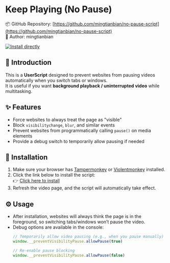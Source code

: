 # Keep Playing (No Pause)

📦 GitHub Repository: [https://github.com/mingtianbian/no-pause-script](https://github.com/mingtianbian/no-pause-script)  
👤 Author: mingtianbian  

[![Install directly](https://img.shields.io/badge/Install-Click%20Here-brightgreen)](https://raw.githubusercontent.com/mingtianbian/no-pause-script/main/cut-screen-no-pause.user.js)

## 📖 Introduction
This is a **UserScript** designed to prevent websites from pausing videos automatically when you switch tabs or windows.  
It is useful if you want **background playback / uninterrupted video** while multitasking.

## ✨ Features
- Force websites to always treat the page as "visible"  
- Block `visibilitychange`, `blur`, and similar events  
- Prevent websites from programmatically calling `pause()` on media elements  
- Provide a debug switch to temporarily allow pausing if needed  

## 🚀 Installation
1. Make sure your browser has [Tampermonkey](https://www.tampermonkey.net/) or [Violentmonkey](https://violentmonkey.github.io/) installed.  
2. Click the link below to install the script:  
   👉 [Click here to install](https://raw.githubusercontent.com/mingtianbian/no-pause-script/main/cut-screen-no-pause.user.js)  
3. Refresh the video page, and the script will automatically take effect.

## ⚙️ Usage
- After installation, websites will always think the page is in the foreground, so switching tabs/windows won’t pause the video.  
- Debug options are available in the console:
  ```js
  // Temporarily allow video pausing (e.g., when you pause manually)
  window.__preventVisibilityPause.allowPause(true)

  // Re-enable pause blocking
  window.__preventVisibilityPause.allowPause(false)
